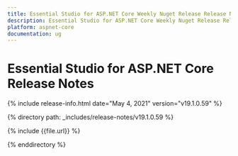 ```yaml
---
title: Essential Studio for ASP.NET Core Weekly Nuget Release Release Notes  
description: Essential Studio for ASP.NET Core Weekly Nuget Release Release Notes  
platform: aspnet-core
documentation: ug
---
```


# Essential Studio for ASP.NET Core  Release Notes  

{% include release-info.html date="May 4, 2021"  version="v19.1.0.59" %} 


{% directory path: _includes/release-notes/v19.1.0.59 %}

{% include {{file.url}} %}

{% enddirectory %}